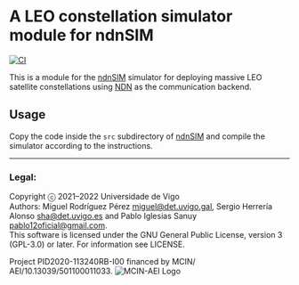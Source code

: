 A LEO constellation simulator module for ndnSIM
===

[![CI](https://github.com/ICARUS-ICN/icarus-ndnsim/actions/workflows/ci.yml/badge.svg)](https://github.com/ICARUS-ICN/icarus-ndnsim/actions/workflows/ci.yml)

This is a module for the [ndnSIM](https://ndnsim.net) simulator for deploying massive LEO satellite constellations using [NDN](https://named-data.net/) as the communication backend.

Usage
---
Copy the code inside the `src` subdirectory of [ndnSIM](https://ndnsim.net) and compile the simulator according to the instructions.

---
### Legal:
Copyright ⓒ 2021–2022 Universidade de Vigo<br>
Authors: Miguel Rodríguez Pérez <miguel@det.uvigo.gal>, Sergio Herrería Alonso <sha@det.uvigo.es> and Pablo Iglesias Sanuy <pablo12oficial@gmail.com>.<br>
This software is licensed under the GNU General Public License, version 3 (GPL-3.0) or later. For information see LICENSE.


Project PID2020-113240RB-I00 financed by MCIN/ AEI/10.13039/501100011033.
![MCIN-AEI Logo](https://icarus.det.uvigo.es/assets/img/logo-mcin-aei.png)

